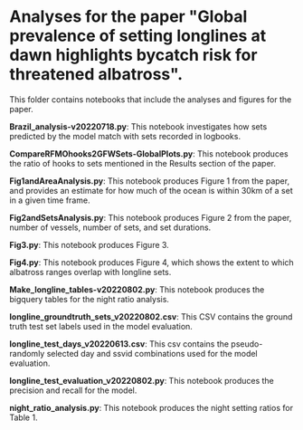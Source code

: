 # Analyses for the paper "Global prevalence of setting longlines at dawn highlights bycatch risk for threatened albatross".

This folder contains notebooks that include the analyses and figures for the paper.


**Brazil_analysis-v20220718.py**: This notebook investigates how sets predicted by the model match with sets recorded in logbooks.

**CompareRFMOhooks2GFWSets-GlobalPlots.py**: This notebook produces the ratio of hooks to sets mentioned in the Results section of the paper.

**Fig1andAreaAnalysis.py**: This notebook produces Figure 1 from the paper, and provides an estimate for how much of the ocean is within 30km of a set in a given time frame.

**Fig2andSetsAnalysis.py**: This notebook produces Figure 2 from the paper, number of vessels, number of sets, and set durations.

**Fig3.py**: This notebook produces Figure 3.

**Fig4.py**: This notebook produces Figure 4, which shows the extent to which albatross ranges overlap with longline sets.

**Make_longline_tables-v20220802.py**: This notebook produces the bigquery tables for the night ratio analysis.

**longline_groundtruth_sets_v20220802.csv**: This CSV contains the ground truth test set labels used in the model evaluation.

**longline_test_days_v20220613.csv**: This csv contains the pseudo-randomly selected day and ssvid combinations used for the model evaluation.

**longline_test_evaluation_v20220802.py**: This notebook produces the precision and recall for the model.

**night_ratio_analysis.py**: This notebook produces the night setting ratios for Table 1.

